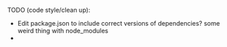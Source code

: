 TODO (code style/clean up):
- Edit package.json to include correct versions of dependencies? some weird thing with node_modules
- 